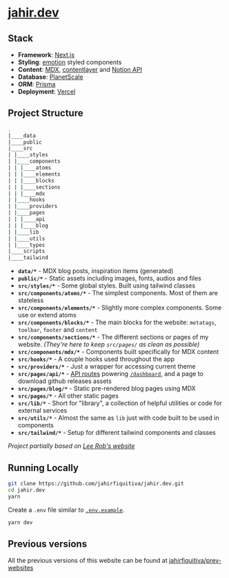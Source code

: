 # [jahir.dev](https://jahir.dev)

## Stack

- **Framework**: [Next.js](https://nextjs.org/)
- **Styling**: [emotion](http://emotion.sh/) styled components
- **Content**: [MDX](https://github.com/mdx-js/mdx), [contentlayer](https://github.com/contentlayerdev/contentlayer) and [Notion API](https://developers.notion.com/)
- **Database**: [PlanetScale](https://planetscale.com/)
- **ORM**: [Prisma](https://prisma.io/)
- **Deployment**: [Vercel](https://vercel.com)

## Project Structure

```bash
.
|____data
|____public
|____src
| |____styles
| |____components
| | |____atoms
| | |____elements
| | |____blocks
| | |____sections
| | |____mdx
| |____hooks
| |____providers
| |____pages
| | |____api
| | |____blog
| |____lib
| |____utils
| |____types
|____scripts
|____tailwind
```

- **`data/*`** - MDX blog posts, inspiration items (generated)
- **`public/*`** - Static assets including images, fonts, audios and files
- **`src/styles/*`** - Some global styles. Built using tailwind classes
- **`src/components/atoms/*`** - The simplest components. Most of them are stateless
- **`src/components/elements/*`** - Slightly more complex components. Some use or extend atoms
- **`src/components/blocks/*`** - The main blocks for the website: `metatags`, `toolbar`, `footer` and `content`
- **`src/components/sections/*`** - The different sections or pages of my website. _(They're here to keep `src/pages/` as clean as possible)_
- **`src/components/mdx/*`** - Components built specifically for MDX content
- **`src/hooks/*`** - A couple hooks used throughout the app
- **`src/providers/*`** - Just a wrapper for accessing current theme
- **`src/pages/api/*`** - [API routes](https://nextjs.org/docs/api-routes/introduction) powering [`/dashboard`](https://jahir.dev/dashboard), and a page to download github releases assets
- **`src/pages/blog/*`** - Static pre-rendered blog pages using MDX
- **`src/pages/*`** - All other static pages
- **`src/lib/*`** - Short for "library", a collection of helpful utilities or code for external services
- **`src/utils/*`** - Almost the same as `lib` just with code built to be used in components
- **`src/tailwind/*`** - Setup for different tailwind components and classes

_Project partially based on [Lee Rob's website](https://github.com/leerob/leerob.io/)_

## Running Locally

```bash
git clone https://github.com/jahirfiquitiva/jahir.dev.git
cd jahir.dev
yarn
```

Create a `.env` file similar to [`.env.example`](https://github.com/jahirfiquitiva/jahir.dev/blob/main/.env.example).

```bash
yarn dev
```

## Previous versions

All the previous versions of this website can be found at [jahirfiquitiva/prev-websites](https://github.com/jahirfiquitiva/prev-websites)
